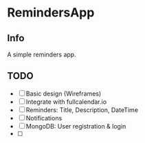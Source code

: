 # RemindersApp

## Info
A simple reminders app.

## TODO
- [ ] Basic design (Wireframes)
- [ ] Integrate with fullcalendar.io
- [ ] Reminders: Title, Description, DateTime
- [ ] Notifications
- [ ] MongoDB: User registration & login
- [ ]
